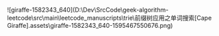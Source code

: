 





![giraffe-1582343_640](D:\Dev\SrcCode\geek-algorithm-leetcode\src\main\leetcode_manuscripts\trie\前缀树应用之单词搜索[Cape Giraffe].assets\giraffe-1582343_640-1595467550676.png)
